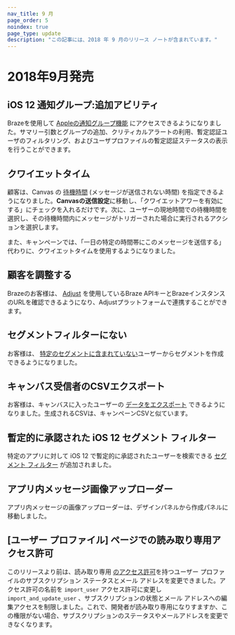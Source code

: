 ```yaml
---
nav_title: 9 月
page_order: 5
noindex: true
page_type: update
description: "この記事には、2018 年 9 月のリリース ノートが含まれています。"
---
```

# 2018年9月発売

## iOS 12 通知グループ:追加アビリティ

Brazeを使用して [Appleの通知グループ機能]({{site.baseurl}}/user_guide/message_building_by_channel/push/creating_a_push_message/#notification-groups) にアクセスできるようになりました。サマリー引数とグループの追加、クリティカルアラートの利用、暫定認証ユーザのフィルタリング、およびユーザプロファイルの暫定認証ステータスの表示を行うことができます。

## クワイエットタイム

顧客は、Canvas の [待機時間]({{site.baseurl}}/user_guide/engagement_tools/canvas/create_a_canvas/create_a_canvas/#step-5-select-your-send-settings) (メッセージが送信されない時間) を指定できるようになりました。**Canvasの送信設定**に移動し、「クワイエットアワーを有効にする」にチェックを入れるだけです。次に、ユーザーの現地時間での待機時間を選択し、その待機時間内にメッセージがトリガーされた場合に実行されるアクションを選択します。

また、キャンペーンでは、「一日の特定の時間帯にこのメッセージを送信する」代わりに、クワイエットタイムを使用するようになりました。

## 顧客を調整する

Brazeのお客様は、 [Adjust]({{site.baseurl}}/partners/advertising_technologies/attribution/adjust/) を使用しているBraze APIキーとBrazeインスタンスのURLを確認できるようになり、Adjustプラットフォームで連携することができます。

## セグメントフィルターにない

お客様は、 [特定のセグメントに含まれていない]({{site.baseurl}}/user_guide/engagement_tools/segments/segmentation_filters/#retargeting)ユーザーからセグメントを作成できるようになりました。

## キャンバス受信者のCSVエクスポート

お客様は、キャンバスに入ったユーザーの [データをエクスポート]({{site.baseurl}}/user_guide/data_and_analytics/export_braze_data/export_canvas_data/) できるようになりました。生成されるCSVは、キャンペーンCSVと似ています。

## 暫定的に承認された iOS 12 セグメント フィルター

特定のアプリに対して iOS 12 で暫定的に承認されたユーザーを検索できる [セグメント フィルター]({{site.baseurl}}/user_guide/engagement_tools/segments/segmentation_filters/#other) が追加されました。

## アプリ内メッセージ画像アップローダー

アプリ内メッセージの画像アップローダーは、デザインパネルから作成パネルに移動しました。

## [ユーザー プロファイル] ページでの読み取り専用アクセス許可

このリリースより前は、読み取り専用 [のアクセス許可]({{site.baseurl}}/user_guide/administrative/manage_your_braze_users/user_permissions/#available-limited-and-team-role-permissions)を持つユーザー プロファイルのサブスクリプション ステータスとメール アドレスを変更できました。アクセス許可の名前を `import_user` アクセス許可に変更し `import_and_update_user` 、サブスクリプションの状態とメール アドレスへの編集アクセスを制限しました。これで、開発者が読み取り専用になりすますか、この権限がない場合、サブスクリプションのステータスやメールアドレスを変更できなくなります。
